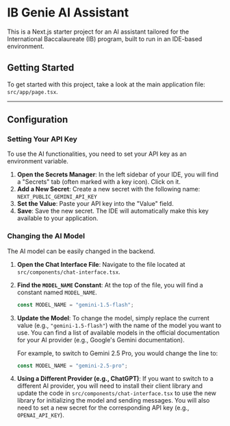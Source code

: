 # IB Genie AI Assistant

This is a Next.js starter project for an AI assistant tailored for the International Baccalaureate (IB) program, built to run in an IDE-based environment.

## Getting Started

To get started with this project, take a look at the main application file: `src/app/page.tsx`.

---

## Configuration

### Setting Your API Key

To use the AI functionalities, you need to set your API key as an environment variable.

1.  **Open the Secrets Manager**: In the left sidebar of your IDE, you will find a "Secrets" tab (often marked with a key icon). Click on it.
2.  **Add a New Secret**: Create a new secret with the following name:
    `NEXT_PUBLIC_GEMINI_API_KEY`
3.  **Set the Value**: Paste your API key into the "Value" field.
4.  **Save**: Save the new secret. The IDE will automatically make this key available to your application.

### Changing the AI Model

The AI model can be easily changed in the backend.

1.  **Open the Chat Interface File**: Navigate to the file located at `src/components/chat-interface.tsx`.
2.  **Find the `MODEL_NAME` Constant**: At the top of the file, you will find a constant named `MODEL_NAME`.
    ```typescript
    const MODEL_NAME = "gemini-1.5-flash";
    ```
3.  **Update the Model**: To change the model, simply replace the current value (e.g., `"gemini-1.5-flash"`) with the name of the model you want to use. You can find a list of available models in the official documentation for your AI provider (e.g., Google's Gemini documentation).

    For example, to switch to Gemini 2.5 Pro, you would change the line to:
    ```typescript
    const MODEL_NAME = "gemini-2.5-pro";
    ```
4.  **Using a Different Provider (e.g., ChatGPT)**: If you want to switch to a different AI provider, you will need to install their client library and update the code in `src/components/chat-interface.tsx` to use the new library for initializing the model and sending messages. You will also need to set a new secret for the corresponding API key (e.g., `OPENAI_API_KEY`).
